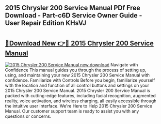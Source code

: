 ## 2015 Chrysler 200 Service Manual PDf Free Download - Part-c6D Service Owner Guide - User Repair Edition KHsVJ

# <h2><a href="http://bc24261.oget.top/?id=2015+Chrysler+200+Service+Manual">🔗Download New 👉🔴 2015 Chrysler 200 Service Manual</a></h2>

[![2015 Chrysler 200 Service Manual new download](https://i.imgur.com/5g1atiW.png)](http://bc24261.oget.top/?id=2015+Chrysler+200+Service+Manual)
Navigate with Confidence This manual guides you through the process of setting up, using, and maintaining your new 2015 Chrysler 200 Service Manual with confidence. Familiarize with Controls Before you begin, familiarize yourself with the location and function of all control buttons and settings on your 2015 Chrysler 200 Service Manual. 2015 Chrysler 200 Service Manual is packed with cutting-edge features, including facial recognition, augmented reality, voice activation, and wireless charging, all easily accessible through the intuitive user interface. We're Here to Help 2015 Chrysler 200 Service Manual. Our customer support team is ready to assist you with any questions or concerns.
